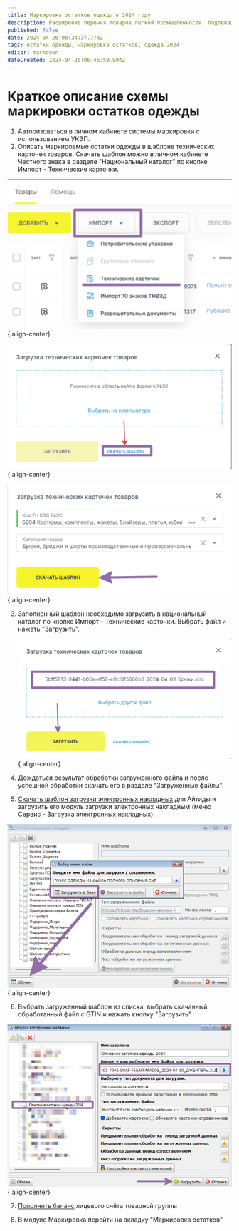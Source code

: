 ```yaml
---
title: Маркировка остатков одежды в 2024 году
description: Расширение перечня товаров легкой промышленности, подлежащих маркировке
published: false
date: 2024-04-26T08:34:37.774Z
tags: остатки одежды, маркировка остатков, одежда 2024
editor: markdown
dateCreated: 2024-04-26T06:45:59.904Z
---
```


# Краткое описание схемы маркировки остатков одежды

1. Авторизоваться в личном кабинете системы маркировки с использованием УКЭП.
2. Описать маркироемые остатки одежды в шаблоне технических карточек товаров.
	Скачать шаблон можно в личном кабинете Честного знака в разделе "Национальный каталог" по кнопке Импорт - Технические карточки.
  
  ![2024-04-26_11-09-11.png](/images/marking/clothes2024/2024-04-26_11-09-11.png){.align-center}
  
 ![2024-04-26_11-10-52.png](/images/marking/clothes2024/2024-04-26_11-10-52.png){.align-center}
 
 ![2024-04-26_11-13-17.png](/images/marking/clothes2024/2024-04-26_11-13-17.png){.align-center}
 
3. Заполненный шаблон необходимо загрузить в национальный каталог по кнопке Импорт - Технические карточки. Выбрать файл и нажать "Загрузить".

	![2024-04-26_11-18-49.png](/images/marking/clothes2024/2024-04-26_11-18-49.png){.align-center}
  
4. Дождаться результат обработки загруженного файла и после успешной обработки скачать его в разделе "Загруженные файлы".

5. [Скачать шаблон загрузки электронных накладных](/images/marking/clothes2024/зэн_-_загрузка_карточек_одежды_из_файла_полного_описания.cnt) для Айтиды и загрузить его модуль загрузки электронных накладным (меню Сервис - Загрузка электронных накладных).

![2024-04-26_11-28-36.png](/images/marking/clothes2024/2024-04-26_11-28-36.png){.align-center}

6. Выбрать загруженный шаблон из списка, выбрать скачанный обработанный файл с GTIN и нажать кнопку "Загрузить"

![2024-04-26_11-30-56.png](/images/marking/clothes2024/2024-04-26_11-30-56.png){.align-center}
  
7. [Пополнить баланс](/https://честныйзнак.рф/upload/docs/Работа_с_документами_от_Оператора.html#_предоплата_за_оказание_услуги_по_предоставлению_кодов_маркировки_и_рекомендации_по_пополнению_лс) лицевого счёта товарной группы 

8. В модуле Маркировка перейти на вкладку "Маркировка остатков"